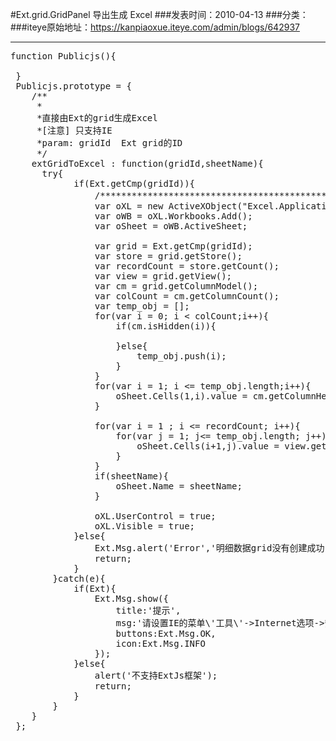 #Ext.grid.GridPanel 导出生成 Excel
###发表时间：2010-04-13
###分类：
###iteye原始地址：<a href="https://kanpiaoxue.iteye.com/admin/blogs/642937" target="_blank">https://kanpiaoxue.iteye.com/admin/blogs/642937</a>

---

<pre name="code" class="js">function Publicjs(){
 	
 }
 Publicjs.prototype = {
 	/**
	 *
	 *直接由Ext的grid生成Excel
	 *[注意] 只支持IE
	 *param: gridId  Ext grid的ID
	 */
 	extGridToExcel : function(gridId,sheetName){
 	  try{
	 		if(Ext.getCmp(gridId)){
				/********************************************* grid 生成 Excel ***************************************/
				var oXL = new ActiveXObject("Excel.Application"); 
				var oWB = oXL.Workbooks.Add(); 
			    var oSheet = oWB.ActiveSheet; 
							
				var grid = Ext.getCmp(gridId);
				var store = grid.getStore();
				var recordCount = store.getCount();
				var view = grid.getView();
				var cm = grid.getColumnModel();
				var colCount = cm.getColumnCount();
				var temp_obj = [];
				for(var i = 0; i &lt; colCount;i++){
					if(cm.isHidden(i)){
						
					}else{
						temp_obj.push(i);
					}
				}
				for(var i = 1; i &lt;= temp_obj.length;i++){
					oSheet.Cells(1,i).value = cm.getColumnHeader(temp_obj[i - 1]);
				}
				
				for(var i = 1 ; i &lt;= recordCount; i++){
					for(var j = 1; j&lt;= temp_obj.length; j++){
						oSheet.Cells(i+1,j).value = view.getCell(i-1,temp_obj[j-1]).innerText; 
					}
				}
				if(sheetName){
					oSheet.Name = sheetName;
				}
				
				oXL.UserControl = true;
				oXL.Visible = true;
			}else{
				Ext.Msg.alert('Error','明细数据grid没有创建成功！');
				return;
			}		
	 	}catch(e){
	 		if(Ext){
	 			Ext.Msg.show({
	 				title:'提示',
	 				msg:'请设置IE的菜单\'工具\'-&gt;Internet选项-&gt;安全-&gt;自定义级别-&gt;\'对未标记为可安全执行脚本ActiveX控件初始化并执行脚本\'-&gt;选择[启用]&amp;nbsp;&amp;nbsp;就可以生成Excel',
	 				buttons:Ext.Msg.OK,
	 				icon:Ext.Msg.INFO
	 			});
	 		}else{
	 			alert('不支持ExtJs框架');
	 			return;
	 		}
 		}
 	}
 };</pre>
<p>&nbsp;</p>